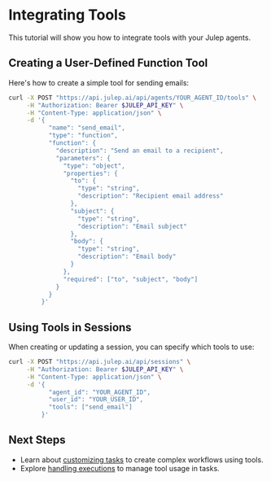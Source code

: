 # Integrating Tools

This tutorial will show you how to integrate tools with your Julep agents.

## Creating a User-Defined Function Tool

Here's how to create a simple tool for sending emails:

```bash
curl -X POST "https://api.julep.ai/api/agents/YOUR_AGENT_ID/tools" \
     -H "Authorization: Bearer $JULEP_API_KEY" \
     -H "Content-Type: application/json" \
     -d '{
           "name": "send_email",
           "type": "function",
           "function": {
             "description": "Send an email to a recipient",
             "parameters": {
               "type": "object",
               "properties": {
                 "to": {
                   "type": "string",
                   "description": "Recipient email address"
                 },
                 "subject": {
                   "type": "string",
                   "description": "Email subject"
                 },
                 "body": {
                   "type": "string",
                   "description": "Email body"
                 }
               },
               "required": ["to", "subject", "body"]
             }
           }
         }'
```

## Using Tools in Sessions

When creating or updating a session, you can specify which tools to use:

```bash
curl -X POST "https://api.julep.ai/api/sessions" \
     -H "Authorization: Bearer $JULEP_API_KEY" \
     -H "Content-Type: application/json" \
     -d '{
           "agent_id": "YOUR_AGENT_ID",
           "user_id": "YOUR_USER_ID",
           "tools": ["send_email"]
         }'
```

## Next Steps

- Learn about [customizing tasks](../how-to-guides/customizing_tasks.md) to create complex workflows using tools.
- Explore [handling executions](../how-to-guides/handling_executions.md) to manage tool usage in tasks.